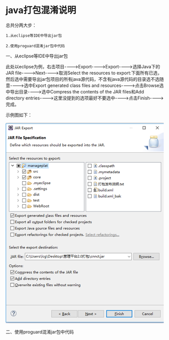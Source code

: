 # java打包混淆说明

总共分两大步：

```
1.从eclipse等IDE中导出jar包

2.使用proguard混淆jar包中代码
```

一、从eclipse等IDE中导出jar包

此处以eclipse为例，右击项目----&gt;Export----&gt;Export----&gt;选择Java下的JAR file----&gt;Next----&gt;取消Select the resources to export:下面所有已选，然后选中需要导出jar包项目的所有java源代码，不含有java源代码的目录选不选随意----&gt;选中Export generated class files and resources----&gt;点击Browse选中导出目录----&gt;选中Compress the contents of the JAR files和Add directory entries----&gt;这里没提到的选项最好不要选中----&gt;点击Finish----&gt;完成。

示例图如下：

![](/assets/exportjar.png)

二、使用proguard混淆jar包中代码



